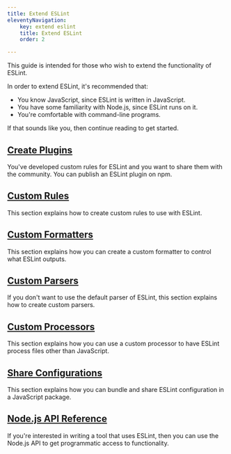 ```yaml
---
title: Extend ESLint
eleventyNavigation:
    key: extend eslint
    title: Extend ESLint
    order: 2

---
```


This guide is intended for those who wish to extend the functionality of ESLint.

In order to extend ESLint, it's recommended that:

* You know JavaScript, since ESLint is written in JavaScript.
* You have some familiarity with Node.js, since ESLint runs on it.
* You're comfortable with command-line programs.

If that sounds like you, then continue reading to get started.

## [Create Plugins](plugins)

You've developed custom rules for ESLint and you want to share them with the community. You can publish an ESLint plugin on npm.

## [Custom Rules](custom-rules)

This section explains how to create custom rules to use with ESLint.

## [Custom Formatters](custom-formatters)

This section explains how you can create a custom formatter to control what ESLint outputs.

## [Custom Parsers](custom-parsers)

If you don't want to use the default parser of ESLint, this section explains how to create custom parsers.

## [Custom Processors](custom-processors)

This section explains how you can use a custom processor to have ESLint process files other than JavaScript.

## [Share Configurations](shareable-configs)

This section explains how you can bundle and share ESLint configuration in a JavaScript package.

## [Node.js API Reference](../integrate/nodejs-api)

If you're interested in writing a tool that uses ESLint, then you can use the Node.js API to get programmatic access to functionality.
